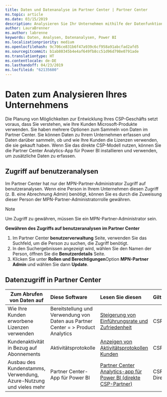 ```yaml
---
title: Daten und Datenanalyse im Partner Center | Partner Center
ms.topic: article
ms.date: 03/15/2019
description: Analysieren Sie Ihr Unternehmen mithilfe der Datenfunktionen im Partner Center.
author: LauraBrenner
ms.author: labrenne
keywords: Daten, Analysen, Datenanalysen, Power BI
ms.localizationpriority: medium
ms.openlocfilehash: 9c706ce831b6f47a939c6cf958a91abcfad2afd5
ms.sourcegitcommit: b1ab80345b4e4af649fb8cc51d96d798e0791ade
ms.translationtype: HT
ms.contentlocale: de-DE
ms.lasthandoff: 04/23/2019
ms.locfileid: "62135600"
---
```

# <a name="get-data-and-analyze-your-business"></a>Daten zum Analysieren Ihres Unternehmens 

Die Planung von Möglichkeiten zur Entwicklung Ihres CSP-Geschäfts setzt voraus, dass Sie verstehen, wie Ihre Kunden Microsoft-Produkte verwenden. Sie haben mehrere Optionen zum Sammeln von Daten im Partner Center. Sie können Daten zu Ihrem Unternehmen erfassen und Daten darüber sammeln, ob und wie Ihre Kunden die Lizenzen verwenden, die sie gekauft haben. Wenn Sie das direkte CSP-Modell nutzen, können Sie die Partner Center Analytics-App für Power BI installieren und verwenden, um zusätzliche Daten zu erfassen.

## <a name="access-to-user-analytics"></a>Zugriff auf benutzeranalysen

Im Partner Center hat nur der MPN-Partner-Administrator Zugriff auf benutzeranalysen. Wenn eine Person in Ihrem Unternehmen diesen Zugriff (z. B. eine Abrechnung Admin) benötigt, können Sie es durch die Zuweisung dieser Person der MPN-Partner-Administratorrolle gewähren.

>[!NOTE] 
>Um Zugriff zu gewähren, müssen Sie ein MPN-Partner-Administrator sein.

**Gewähren des Zugriffs auf benutzeranalysen im Partner Center** 

1.  Im Partner Center **benutzerverwaltung** Seite, verwenden Sie das Suchfeld, um die Person zu suchen, die Zugriff benötigt.
2.  In den Suchergebnissen angezeigt wird, wählen Sie den Namen der Person, öffnen Sie die **Benutzerdetails** Seite.
3.  Klicken Sie unter **Rollen und Berechtigungen**Option **MPN-Partner Admin** und wählen Sie dann **Update**.

 
## <a name="access-data-in-partner-center"></a>Datenzugriff in Partner Center

|**Zum Abrufen von Daten auf**   |**Diese Software**   |**Lesen Sie diesen**   | **Gilt für**    |
|---------------------|:-----------------------|:---------------|:--------------|
|Wie Ihre Kunden erworbene Lizenzen verwenden   |Bereitstellung und Verwendung von Daten aus Partner Center = > Product Analytics   |[Steigerung von Einführungsrate und Zufriedenheit](increasing-adoption-and-satisfaction.md)|CSP-Partner|
|Kundenaktivität in Bezug auf Abonnements   |Aktivitätsprotokolle   |[Anzeigen von Aktivitätsprotokollen Kunden](activity-logs.md)|CSP-Partner   |
|Ausbau des Kundenstamms, Verwendung, Azure-Nutzung und vieles mehr   |Partner Center-App für Power BI   |[Partner Center Analytics-app für Power BI (direkte CSP-Partner)](power-bi-app-for-direct-partners.md)|CSP-Direktpartner|






